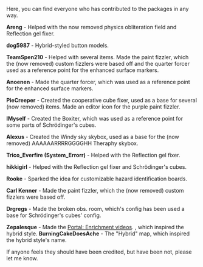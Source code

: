 Here, you can find everyone who has contributed to the packages in any way.

**Areng** - Helped with the now removed physics obliteration field and Reflection gel fixer.

**dog5987** - Hybrid-styled button models.

**TeamSpen210** - Helped with several items. Made the paint fizzler, which the (now removed) custom fizzlers were based off and the quarter forcer used as a reference point for the enhanced surface markers.

**Anoenen** - Made the quarter forcer, which was used as a reference point for the enhanced surface markers.

**PieCreeper** - Created the cooperative cube fixer, used as a base for several (now removed) items. Made an editor icon for the purple paint fizzler.

**IMyself** - Created the Boxiter, which was used as a reference point for some parts of Schrödinger's cubes.

**Alexus** - Created the Windy sky skybox, used as a base for the (now removed) AAAAAARRRRGGGGHH Theraphy skybox.

**Trico_Everfire (System_Errorr)** - Helped with the Reflection gel fixer.

**hikkigirl** - Helped with the Reflection gel fixer and Schrödinger's cubes.

**Rooke** - Sparked the idea for customizable hazard identification boards.

**Carl Kenner** - Made the paint fizzler, which the (now removed) custom fizzlers were based off.

**Drgregs** - Made the broken obs. room, which's config has been used a base for Schrödinger's cubes' config.

**Zepalesque** - Made the [Portal: Enrichment videos](https://www.youtube.com/playlist?list=PLJy18hkx9K6090cusjxz057iYOgw1k4_x).
, which inspired the hybrid style.
**BurningCakeDoesAche** - The "Hybrid" map, which inspired the hybrid style's name.

If anyone feels they should have been credited, but have been not, please let me know.

